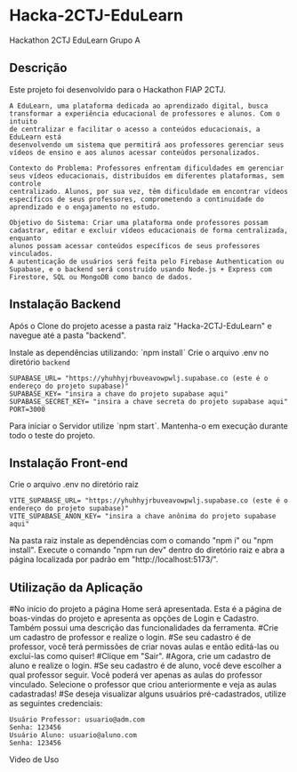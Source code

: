 # Hacka-2CTJ-EduLearn
Hackathon 2CTJ EduLearn Grupo A

## Descrição

Este projeto foi desenvolvido para o Hackathon FIAP 2CTJ. 

```
A EduLearn, uma plataforma dedicada ao aprendizado digital, busca
transformar a experiência educacional de professores e alunos. Com o intuito
de centralizar e facilitar o acesso a conteúdos educacionais, a EduLearn está
desenvolvendo um sistema que permitirá aos professores gerenciar seus
vídeos de ensino e aos alunos acessar conteúdos personalizados.

Contexto do Problema: Professores enfrentam dificuldades em gerenciar
seus vídeos educacionais, distribuídos em diferentes plataformas, sem controle
centralizado. Alunos, por sua vez, têm dificuldade em encontrar vídeos
específicos de seus professores, comprometendo a continuidade do
aprendizado e o engajamento no estudo.

Objetivo do Sistema: Criar uma plataforma onde professores possam
cadastrar, editar e excluir vídeos educacionais de forma centralizada, enquanto
alunos possam acessar conteúdos específicos de seus professores vinculados.
A autenticação de usuários será feita pelo Firebase Authentication ou
Supabase, e o backend será construído usando Node.js + Express com
Firestore, SQL ou MongoDB como banco de dados.
```

## Instalação Backend

Após o Clone do projeto acesse a pasta raiz "Hacka-2CTJ-EduLearn" e navegue até a pasta "backend".

Instale as dependências utilizando: ˋnpm installˋ
Crie o arquivo .env no diretório `backend`

```
SUPABASE_URL= "https://yhuhhyjrbuveavowpwlj.supabase.co (este é o endereço do projeto supabase)"
SUPABASE_KEY= "insira a chave do projeto supabase aqui"
SUPABASE_SECRET_KEY= "insira a chave secreta do projeto supabase aqui"
PORT=3000
```

Para iniciar o Servidor utilize ˋnpm startˋ. Mantenha-o em execução durante todo o teste do projeto.

## Instalação Front-end

Crie o arquivo .env no diretório raiz

```
VITE_SUPABASE_URL= "https://yhuhhyjrbuveavowpwlj.supabase.co (este é o endereço do projeto supabase)"
VITE_SUPABASE_ANON_KEY= "insira a chave anônima do projeto supabase aqui"
```
Na pasta raiz instale as dependências com o comando "npm i" ou "npm install". Execute o comando "npm run dev" dentro do diretório raiz e abra a página localizada por padrão em "http://localhost:5173/".

## Utilização da Aplicação

#No início do projeto a página Home será apresentada. Esta é a página de boas-vindas do projeto e apresenta as opções de Login e Cadastro. Também possui uma descrição das funcionalidades da ferramenta.
#Crie um cadastro de professor e realize o login.
#Se seu cadastro é de professor, você terá permissões de criar novas aulas e então editá-las ou excluí-las como quiser!
#Clique em "Sair".
#Agora, crie um cadastro de aluno e realize o login.
#Se seu cadastro é de aluno, você deve escolher a qual professor seguir. Você poderá ver apenas as aulas do professor vinculado. Selecione o professor que criou anteriormente e veja as aulas cadastradas!
#Se deseja visualizar alguns usuários pré-cadastrados, utilize as seguintes credenciais:

```
Usuário Professor: usuario@adm.com
Senha: 123456
Usuário Aluno: usuario@aluno.com
Senha: 123456
```

<a>Video de Uso</a>

